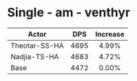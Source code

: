 # Single - am - venthyr
| Actor | DPS | Increase |
|---|:---:|:---:|
|Theotar-SS-HA|4695|4.99%|
|Nadjia-TS-HA|4683|4.72%|
|Base|4472|0.00%|
